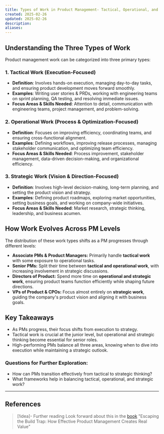 ```yaml
---
title: Types of Work in Product Management- Tactical, Operational, and Strategic
created: 2025-02-26
updated: 2025-02-26
description: 
aliases: 
---
```

## Understanding the Three Types of Work
Product management work can be categorized into three primary types:

### 1. Tactical Work (Execution-Focused)
- **Definition**: Involves hands-on execution, managing day-to-day tasks, and ensuring product development moves forward smoothly.
- **Examples**: Writing user stories & PRDs, working with engineering teams on sprint planning, QA testing, and resolving immediate issues.
- **Focus Areas & Skills Needed**: Attention to detail, communication with engineering teams, project management, and problem-solving.

### 2. Operational Work (Process & Optimization-Focused)
- **Definition**: Focuses on improving efficiency, coordinating teams, and ensuring cross-functional alignment.
- **Examples**: Defining workflows, improving release processes, managing stakeholder communication, and optimizing team efficiency.
- **Focus Areas & Skills Needed**: Process improvement, stakeholder management, data-driven decision-making, and organizational efficiency.

### 3. Strategic Work (Vision & Direction-Focused)
- **Definition**: Involves high-level decision-making, long-term planning, and setting the product vision and strategy.
- **Examples**: Defining product roadmaps, exploring market opportunities, setting business goals, and working on company-wide initiatives.
- **Focus Areas & Skills Needed**: Market research, strategic thinking, leadership, and business acumen.

## How Work Evolves Across PM Levels
The distribution of these work types shifts as a PM progresses through different levels:

- **Associate PMs & Product Managers:** Primarily handle **tactical work** with some exposure to operational tasks.
- **Senior PMs:** Split their time between **tactical and operational work**, with increasing involvement in strategic discussions.
- **Directors of Product:** Spend more time on **operational and strategic work**, ensuring product teams function efficiently while shaping future directions.
- **VPs of Product & CPOs:** Focus almost entirely on **strategic work**, guiding the company's product vision and aligning it with business goals.

## Key Takeaways
- As PMs progress, their focus shifts from execution to strategy.
- Tactical work is crucial at the junior level, but operational and strategic thinking become essential for senior roles.
- High-performing PMs balance all three areas, knowing when to dive into execution while maintaining a strategic outlook.

### Questions for Further Exploration:
- How can PMs transition effectively from tactical to strategic thinking?
- What frameworks help in balancing tactical, operational, and strategic work?

---
## References
>[!idea]- Further reading
> Look forward about this in the [book](https://www.goodreads.com/book/show/42611483-escaping-the-build-trap) "Escaping the Build Trap: How Effective Product Management Creates Real Value"